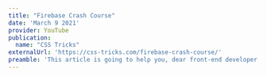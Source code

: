 ```yaml
---
title: "Firebase Crash Course"
date: 'March 9 2021'
provider: YouTube
publication: 
  name: "CSS Tricks"
externalUrl: 'https://css-tricks.com/firebase-crash-course/'
preamble: 'This article is going to help you, dear front-end developer, understand all that is Firebase. We’re going to cover lots of details about what Firebase is, why it can be useful to you, and show examples of how. But first, I think you’ll enjoy a little story about how Firebase came to be.'
---
```

